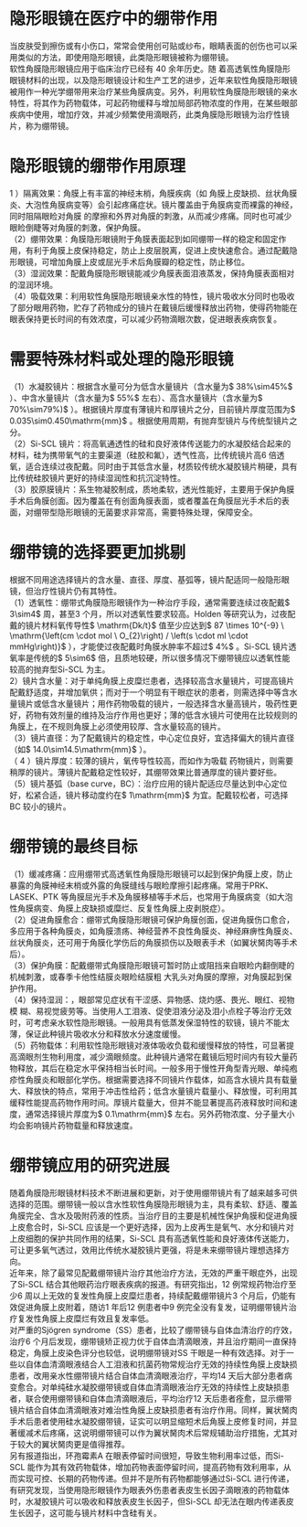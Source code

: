 # 隐形眼镜在医疗中的绷带作用  
当皮肤受到擦伤或有小伤口，常常会使用创可贴或纱布，眼睛表面的创伤也可以采用类似的方法，即使用隐形眼镜，此类隐形眼镜被称为绷带镜。  
软性角膜隐形眼镜应用于临床治疗已经有 40  余年历史。随 着高透氧性角膜隐形眼镜材料的出现，以及隐形眼镜设计和生产工艺的进步，近年来软性角膜隐形眼镜被用作一种光学绷带用来治疗某些角膜病变。另外，利用软性角膜隐形眼镜的亲水特性，将其作为药物载体，可起药物缓释与增加局部药物浓度的作用，在某些眼部疾病中使用，增加疗效，并减少频繁使用滴眼药，此类角膜隐形眼镜为治疗性镜片，称为绷带镜。  
#  隐形眼镜的绷带作用原理  
1 ）隔离效果：角膜上有丰富的神经末梢，角膜疾病（如 角膜上皮缺损、丝状角膜炎、大泡性角膜病变等）会引起疼痛症状。镜片覆盖由于角膜病变而裸露的神经，同时阻隔眼睑对角膜 的摩擦和外界对角膜的刺激，从而减少疼痛。同时也可减少眼睑倒睫等对角膜的刺激，保护角膜。  
（2）绷带效果：角膜隐形眼镜附于角膜表面起到如同绷带一样的稳定和固定作用，有利于角膜上皮保持稳定，防止上皮层脱离，促进上皮快速愈合。通过配戴隐形眼镜，可增加角膜上皮或屈光手术后角膜瓣的稳定性，防止移位。  
（3）湿润效果：配戴角膜隐形眼镜能减少角膜表面泪液蒸发，保持角膜表面相对的湿润环境。  
（4）吸载效果：利用软性角膜隐形眼镜亲水性的特性，镜片吸收水分同时也吸收了部分眼用药物，贮存了药物成分的镜片在戴镜后缓慢释放出药物，使得药物能在眼表保持更长时间的有效浓度，可以减少药物滴眼次数，促进眼表疾病恢复。  
#  需要特殊材料或处理的隐形眼镜  
（1）水凝胶镜片：根据含水量可分为低含水量镜片（含水量为$ 38\%\sim45\%$ ）、中含水量镜片（含水量为$ 55\%$  左右）、高含水量镜片（含水量为$ 70\%\sim79\%)$ ）。根据镜片厚度有薄镜片和厚镜片之分，目前镜片厚度范围为$ 0.035\sim0.450\mathrm{mm}$    。根据使用周期，有抛弃型镜片与传统型镜片之分。  
（2）Si-SCL 镜片：将高氧通透性的硅和良好液体传送能力的水凝胶结合起来的材料，硅为携带氧气的主要渠道（硅胶和氟），透气性高，比传统镜片高6 倍透氧，适合连续过夜配戴。同时由于其低含水量，材质较传统水凝胶镜片稍硬，具有比传统硅胶镜片更好的持续湿润性和抗沉淀特性。  
（3）胶原膜镜片：系生物凝胶制成，质地柔软，透光性能好，主要用于保护角膜手术后角膜创面。因为覆盖在有创面角膜表面，或者覆盖在角膜屈光手术后的表面，对绷带型隐形眼镜的无菌要求非常高，需要特殊处理，保障安全。  
#  绷带镜的选择要更加挑剔  
根据不同用途选择镜片的含水量、直径、厚度、基弧等，镜片配适同一般隐形眼镜，但治疗性镜片仍有其特性。  
（1）透氧性：绷带式角膜隐形眼镜作为一种治疗手段，通常需要连续过夜配戴$ 3\sim4$  周，甚至3 个月，所以对透氧性要求较高。Holden 等研究认为，过夜配戴的镜片材料氧传导性$ \mathrm{Dk/t}$     值至少应达到$ 87 \times 10^{-9} \ \mathrm{\left(cm \cdot mol \ O_{2}\right) / \left(s \cdot ml \cdot mmHg\right)}$    ），才能使过夜配戴时角膜水肿率不超过$ 4\%$ 。Si-SCL 镜片透氧率是传统的$ 5\sim6$  倍，且质地较硬，所以很多情况下绷带镜应以透氧性能较高的抛弃型Si-SCL 为主。  
2）镜片含水量：对于单纯角膜上皮糜烂患者，选择较高含水量镜片，可提高镜片配戴舒适度，并增加氧供；而对于一个明显有干眼症状的患者，则需选择中等含水量镜片或低含水量镜片；用作药物吸载的镜片，一般选择含水量高镜片，吸药性更好，药物有效剂量的维持及治疗作用也更好；薄的低含水镜片可使用在比较规则的角膜上，在不规则角膜上必须使用较厚、含水量较高的镜片。  
（3）镜片直径：为了配戴镜片的稳定性，中心定位良好，宜选择偏大的镜片直径（如$ 14.0\sim14.5\mathrm{mm}$    ）。  
（ 4 ）镜片厚度：较薄的镜片，氧传导性较高，而如作为吸载 药物镜片，则需要稍厚的镜片。薄镜片配戴稳定性较好，其绷带效果比普通厚度的镜片要好些。  
（5）镜片基弧（base curve，BC）：治疗应用的镜片配适应尽量达到中心定位好，松紧合适，镜片移动度约在$ 1\mathrm{mm}$     为宜。配戴较松者，可选择BC 较小的镜片。  
#  绷带镜的最终目标  
（1）缓减疼痛：应用绷带式高透氧性角膜隐形眼镜可以起到保护角膜上皮，防止暴露的角膜神经末梢或外露的角膜缝线与眼睑摩擦引起疼痛。常用于PRK、LASEK、PTK 等角膜屈光手术及角膜移植等手术后，也常用于角膜病变（如大泡性角膜病变、角膜上皮缺损或糜烂、反复性角膜上皮剥脱症）。  
（2）促进角膜愈合：绷带式角膜隐形眼镜可保护角膜创面，促进角膜伤口愈合，多应用于各种角膜炎，如角膜溃疡、神经营养不良性角膜炎、神经麻痹性角膜炎、丝状角膜炎，还可用于角膜化学伤后的角膜损伤以及眼表手术（如翼状胬肉等手术后）。  
（3）保护角膜：配戴绷带式角膜隐形眼镜可暂时防止或阻挡来自眼睑内翻倒睫的机械刺激，或春季卡他性结膜炎眼睑结膜粗 大乳头对角膜的摩擦，对角膜起到保护作用。  
（4）保持湿润：，眼部常见症状有干涩感、异物感、烧灼感、畏光、眼红、视物模 糊、易视觉疲劳等。当使用人工泪液、促使泪液分泌及泪小点栓子等治疗无效时，可考虑亲水软性隐形眼镜。一般用具有低蒸发保湿特性的软镜，镜片不能太薄，保证此种镜片吸收水分和释放水分速度缓慢。  
（5）药物载体：利用软性隐形眼镜对液体吸收负载和缓慢释放的特性，可显著提高滴眼剂生物利用度，减少滴眼频度。此种镜片通常在戴镜后短时间内有较大量药物释放，其后在稳定水平保持相当长时间。一般多用于慢性开角型青光眼、单纯疱疹性角膜炎和眼部化学伤。根据需要选择不同镜片作载体，如高含水镜片具有载量大、释放快的特点，常用于冲击性给药；低含水量镜片载量小、释放慢，可利用其缓释性能提高药物作用时间。厚镜片载量大，但并不能显著提高药液释放时间和速度，通常选择镜片厚度为$ 0.1\mathrm{mm}$     左右。另外药物浓度、分子量大小均会影响镜片药物载量和释放速度。  
#  绷带镜应用的研究进展  
随着角膜隐形眼镜材料技术不断进展和更新，对于使用绷带镜片有了越来越多可供选择的范围。绷带镜一般以含水性软性角膜隐形眼镜为主，具有柔软、舒适、覆盖角膜完全、含水及吸附药液的性质。当治疗目的主要是机械性保护角膜和促进角膜上皮愈合时，Si-SCL 应该是一个更好选择，因为上皮再生是氧气、水分和镜片对上皮细胞的保护共同作用的结果，Si-SCL 具有高透氧性能和良好液体传送能力，可让更多氧气透过，效用比传统水凝胶镜片更强，将是未来绷带镜片理想选择方向。  
近年来，除了最常见配戴绷带镜片治疗其他治疗方法，无效的严重干眼症外，出现了Si-SCL 结合其他眼药治疗眼表疾病的报道。有研究指出，12 例常规药物治疗至少6 周以上无效的复发性角膜上皮糜烂患者，持续配戴绷带镜片3 个月后，仍能有效促进角膜上皮附着，随访1 年后12 例患者中9 例完全没有复发，证明绷带镜片治疗复发性角膜上皮糜烂有效且复发率低。  
对严重的Sjögren syndrome（SS）患者，比较了绷带镜与自体血清治疗的疗效，治疗6 个月后发现，绷带镜矫正视力优于自体血清滴眼液，并且治疗期间一直保持稳定，角膜上皮染色评分也较低，说明绷带镜对SS 干眼是一种有效选择。对于一些以自体血清滴眼液结合人工泪液和抗菌药物常规治疗无效的持续性角膜上皮缺损患者，改用亲水性绷带镜片结合自体血清滴眼液治疗，平均14 天后大部分患者病变愈合。对单纯硅水凝胶绷带镜或自体血清滴眼液治疗无效的持续性上皮缺损患者，联合使用绷带镜和自体血清滴眼液后，平均治疗12 天后患者痊愈，显示绷带镜片结合自体血清滴眼液对难治性角膜上皮缺损患者有治疗作用。同样，翼状胬肉手术后患者使用硅水凝胶绷带镜，证实可以明显缩短术后角膜上皮修复时间，并显著缓减术后疼痛，这说明绷带镜可以作为翼状胬肉术后常规辅助治疗措施，尤其对于较大的翼状胬肉更是值得推荐。  
另有报道指出，环孢霉素A 在眼表停留时间很短，导致生物利用率过低，而Si-SCL 能作为其有效药物载体，增加药物表面停留时间，提高药物有效利用率，从而实现可控、长期的药物传递。但并不是所有药物都能够通过Si-SCL 进行传递，有研究发现，当使用隐形眼镜作为眼表外伤患者表皮生长因子滴眼液的药物载体时，水凝胶镜片可以吸收和释放表皮生长因子，但Si-SCL 却无法在眼内传递表皮生长因子，这可能与镜片材料中含硅有关。  